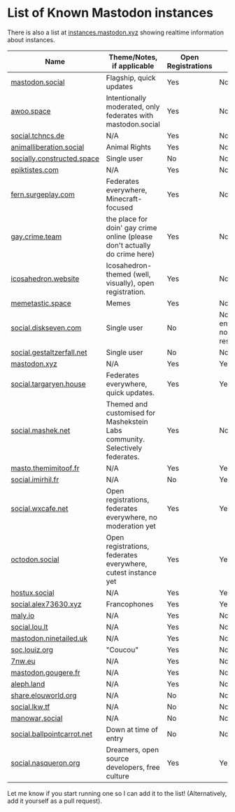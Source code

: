 List of Known Mastodon instances
==========================

There is also a list at [instances.mastodon.xyz](https://instances.mastodon.xyz) showing realtime information about instances.

| Name | Theme/Notes, if applicable | Open Registrations | IPv6 |
| -------------|-------------|---|---|
| [mastodon.social](https://mastodon.social) |Flagship, quick updates|Yes|No|
| [awoo.space](https://awoo.space) |Intentionally moderated, only federates with mastodon.social|Yes|No|
| [social.tchncs.de](https://social.tchncs.de)|N/A|Yes|No|
| [animalliberation.social](https://animalliberation.social) |Animal Rights|Yes|No|
| [socially.constructed.space](https://socially.constructed.space) |Single user|No|No|
| [epiktistes.com](https://epiktistes.com) |N/A|Yes|No|
| [fern.surgeplay.com](https://fern.surgeplay.com) |Federates everywhere, Minecraft-focused|Yes|No
| [gay.crime.team](https://gay.crime.team) |the place for doin' gay crime online (please don't actually do crime here)|Yes|No|
| [icosahedron.website](https://icosahedron.website/) |Icosahedron-themed (well, visually), open registration.|Yes|No|
| [memetastic.space](https://memetastic.space) |Memes|Yes|No|
| [social.diskseven.com](https://social.diskseven.com) |Single user|No|No (DNS entry but no response)|
| [social.gestaltzerfall.net](https://social.gestaltzerfall.net) |Single user|No|No|
| [mastodon.xyz](https://mastodon.xyz) |N/A|Yes|Yes|
| [social.targaryen.house](https://social.targaryen.house) |Federates everywhere, quick updates.|Yes|Yes|
| [social.mashek.net](https://social.mashek.net) |Themed and customised for Mashekstein Labs community. Selectively federates.|Yes|No|
| [masto.themimitoof.fr](https://masto.themimitoof.fr) |N/A|Yes|Yes|
| [social.imirhil.fr](https://social.imirhil.fr) |N/A|No|Yes|
| [social.wxcafe.net](https://social.wxcafe.net) |Open registrations, federates everywhere, no moderation yet|Yes|Yes|
| [octodon.social](https://octodon.social) |Open registrations, federates everywhere, cutest instance yet|Yes|Yes|
| [hostux.social](https://hostux.social) |N/A|Yes|Yes|
| [social.alex73630.xyz](https://social.alex73630.xyz) |Francophones|Yes|Yes|
| [maly.io](https://maly.io) |N/A|Yes|No|
| [social.lou.lt](https://social.lou.lt) |N/A|Yes|No|
| [mastodon.ninetailed.uk](https://mastodon.ninetailed.uk) |N/A|Yes|No|
| [soc.louiz.org](https://soc.louiz.org) |"Coucou"|Yes|No|
| [7nw.eu](https://7nw.eu) |N/A|Yes|No|
| [mastodon.gougere.fr](https://mastodon.gougere.fr)|N/A|Yes|No|
| [aleph.land](https://aleph.land)|N/A|Yes|No|
| [share.elouworld.org](https://share.elouworld.org)|N/A|No|No|
| [social.lkw.tf](https://social.lkw.tf)|N/A|No|No|
| [manowar.social](https://manowar.social)|N/A|No|No|
| [social.ballpointcarrot.net](https://social.ballpointcarrot.net)|Down at time of entry|No|No|
| [social.nasqueron.org](https://social.nasqueron.org) |Dreamers, open source developers, free culture|Yes|Yes|

Let me know if you start running one so I can add it to the list! (Alternatively, add it yourself as a pull request).
